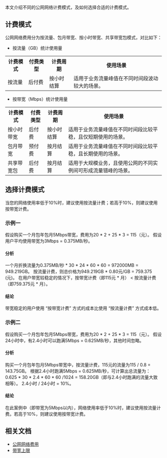 本文介绍不同的公网网络计费模式，及如何选择合适的计费模式。

## 计费模式
公网网络费用分为按流量、包月带宽、按小时带宽、共享带宽包模式，对比如下：
- 按流量（GB）统计使用量
<table>
                     <tbody><tr>
                        <th>计费模式</th>
                        <th >付费类型</th>
                                    <th >计费周期</th>
<th >使用场景</th>
                     </tr>
                     <tr>
                        <td><a>按流量</a></td>
                        <td>  后付费</td> 
                                    <td>  按小时结算</td>
                                    <td>适用于业务流量峰值在不同时间段波动较大的场景。</td></tr> </tbody></table>

- 按带宽（Mbps）统计使用量
<table>
                     <tbody><tr>
                        <th >计费模式</th>
                        <th >付费类型</th>
                                    <th >计费周期</th>
<th >使用场景</th>
                     </tr>
                     <tr>
                        <td><a>按小时带宽</a></td>
                        <td>  后付费</td> 
                                    <td>  按小时结算</td>
                                    <td>适用于业务流量峰值在不同时间段比较平稳，且仅短期使用的场景。</td></tr> 
                                     <tr>
                        <td><a>包月带宽</a></td>
                        <td>  预付费</td> 
                                    <td>  按月结算</td>
                                    <td>适用于业务流量峰值在不同时间段比较平稳，且长期使用的场景。</td></tr>
																		<tr>
                        <td><a>共享带宽包</a></td>
                        <td>  后付费</td> 
                                    <td>  按月结算</td>
                                    <td>适用于大规模业务，且使用公网的不同实例间可形成流量错峰的场景。</td></tr>
                                    </tbody></table>
																		
## 选择计费模式
当您的网络使用率低于10%时，建议使用按流量计费；若高于10%，则建议使用按带宽计费。

###  示例一
假设购买一个月包年包月5Mbps带宽，费用为20 * 2 + 25 * 3 = 115（元）。
假设用户平均使用带宽为3Mbps = 0.375MB/秒。

#### 分析
一个月折换流量为0.375MB/秒 * 30 * 24 * 60 * 60 = 972000MB = 949.219GB。
按流量计费，则总价格为949.219GB * 0.80元/GB = 759.375 (元)。
在用户带宽较稳定的情况下，按带宽计费（即115元 \* 月） < 按流量计费（即759.375元 \* 月）。

#### 结论
带宽稳定的用户使用 “按带宽计费” 方式的成本比使用 “按流量计费” 方式成本低。

###  示例二
假设购买一个月包年包月5Mbps带宽，费用为20 * 2 + 25 * 3 = 115（元）。
假设24小时中，有2.4小时可以跑满5Mbps = 0.625MB/秒，其他时间忽略。

#### 分析
购买一个月包年包月5Mbps带宽中，按流量计费，115元的流量为115 / 0.8 = 143.75GB。
根据2.4小时跑满5Mbps = 0.625MB/秒，可计算出总流量为：0.625 * 30 * 2.4 * 60 * 60 /1024 = 158.20GB（即与2.4小时跑满的流量大致相等）。
2.4小时 / 24小时 = 10%。

#### 结论
在此案例中（即带宽为5Mbps以内），网络使用率低于10%时，建议使用按流量计费。若高于10%，则建议使用按带宽计费。



## 相关文档
- [公网网络费用](https://cloud.tencent.com/document/product/1199/51693)
- [带宽上限](https://cloud.tencent.com/document/product/1199/48333)
